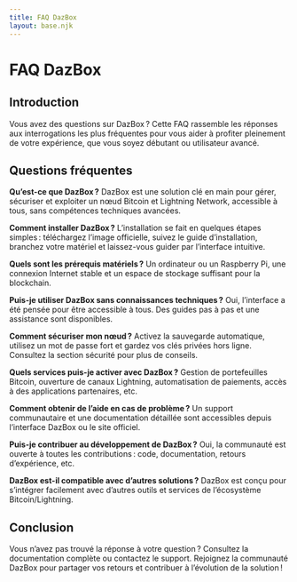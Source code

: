 ```yaml
---
title: FAQ DazBox
layout: base.njk
---
```


# FAQ DazBox

## Introduction

Vous avez des questions sur DazBox ? Cette FAQ rassemble les réponses aux interrogations les plus fréquentes pour vous aider à profiter pleinement de votre expérience, que vous soyez débutant ou utilisateur avancé.

## Questions fréquentes

**Qu’est-ce que DazBox ?**
DazBox est une solution clé en main pour gérer, sécuriser et exploiter un nœud Bitcoin et Lightning Network, accessible à tous, sans compétences techniques avancées.

**Comment installer DazBox ?**
L’installation se fait en quelques étapes simples : téléchargez l’image officielle, suivez le guide d’installation, branchez votre matériel et laissez-vous guider par l’interface intuitive.

**Quels sont les prérequis matériels ?**
Un ordinateur ou un Raspberry Pi, une connexion Internet stable et un espace de stockage suffisant pour la blockchain.

**Puis-je utiliser DazBox sans connaissances techniques ?**
Oui, l’interface a été pensée pour être accessible à tous. Des guides pas à pas et une assistance sont disponibles.

**Comment sécuriser mon nœud ?**
Activez la sauvegarde automatique, utilisez un mot de passe fort et gardez vos clés privées hors ligne. Consultez la section sécurité pour plus de conseils.

**Quels services puis-je activer avec DazBox ?**
Gestion de portefeuilles Bitcoin, ouverture de canaux Lightning, automatisation de paiements, accès à des applications partenaires, etc.

**Comment obtenir de l’aide en cas de problème ?**
Un support communautaire et une documentation détaillée sont accessibles depuis l’interface DazBox ou le site officiel.

**Puis-je contribuer au développement de DazBox ?**
Oui, la communauté est ouverte à toutes les contributions : code, documentation, retours d’expérience, etc.

**DazBox est-il compatible avec d’autres solutions ?**
DazBox est conçu pour s’intégrer facilement avec d’autres outils et services de l’écosystème Bitcoin/Lightning.

## Conclusion

Vous n’avez pas trouvé la réponse à votre question ? Consultez la documentation complète ou contactez le support. Rejoignez la communauté DazBox pour partager vos retours et contribuer à l’évolution de la solution ! 